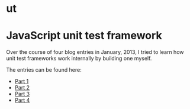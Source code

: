 ut
==

# JavaScript unit test framework

Over the course of four blog entries in January, 2013, I tried to learn how
unit test frameworks work internally by building one myself.

The entries can be found here:

* [Part 1](http://atornblad.se/javascript-unit-test-framework-part-1)
* [Part 2](http://atornblad.se/javascript-unit-test-framework-part-2)
* [Part 3](http://atornblad.se/javascript-unit-test-framework-part-3)
* [Part 4](http://atornblad.se/javascript-unit-test-framework-part-4)
